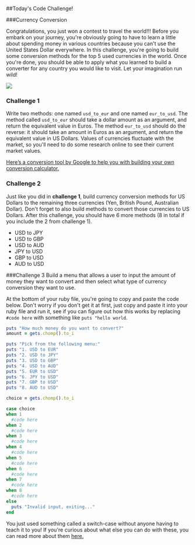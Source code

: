 ##Today's Code Challenge!

###Currency Conversion

Congratulations, you just won a contest to travel the world!!! Before you embark on your journey, you're obviously going to have to learn a little about spending money in various countries because you can't use the United States Dollar everywhere. In this challenge, you're going to build some conversion methods for the top 5 used currencies in the world. Once you're done, you should be able to apply what you learned to build a converter for any country you would like to visit. Let your imagination run wild!

![](https://s3.amazonaws.com/upperline/curriculum-assets/currency-top5.png)

### Challenge 1
Write two methods: one named `usd_to_eur` and one named `eur_to_usd`. The method called `usd_to_eur` should take a dollar amount as an argument, and return the equivalent value in Euros. The method `eur_to_usd` should do the reverse: it should take an amount in Euros as an argument, and return the equivalent value in US Dollars. Values of currencies fluctuate with the market, so you'll need to do some research online to see their current market values.

[Here’s a conversion tool by Google to help you with building your own conversion calculator.](https://www.google.com/finance/converter)


### Challenge 2
Just like you did in **challenge 1**, build currency conversion methods for US Dollars to the remaining three currencies (Yen, British Pound, Australian Dollar). Don't forget to also build methods to convert those currencies to US Dollars. After this challenge, you should have 6 more methods (8 in total if you include the 2 from challenge 1).

* USD to JPY  
* USD to GBP  
* USD to AUD  
* JPY to USD
* GBP to USD
* AUD to USD

###Challenge 3
Build a menu that allows a user to input the amount of money they want to convert and then select what type of currency conversion they want to use. 

At the bottom of your ruby file, you're going to copy and paste the code below. Don't worry if you don't get it at first, just copy and paste it into your ruby file and run it, see if you can figure out how this works by replacing `#code here` with something like `puts "hello world`.   

```ruby
puts "How much money do you want to convert?"
amount = gets.chomp().to_i

puts "Pick from the following menu:"
puts "1. USD to EUR"
puts "2. USD to JPY"
puts "3. USD to GBP"
puts "4. USD to AUD"
puts "5. EUR to USD"
puts "6. JPY to USD"
puts "7. GBP to USD"
puts "8. AUD to USD"

choice = gets.chomp().to_i

case choice
when 1
  #code here
when 2
  #code here
when 3
  #code here
when 4
  #code here
when 5
  #code here
when 6
  #code here
when 7
  #code here
when 8
  #code here
else
  puts "Invalid input, exiting..."
end

```

You just used something called a switch-case without anyone having to teach it to you! If you're curious about what else you can do with these, you can read more about them [here.](http://ruby-doc.org/docs/keywords/1.9/Object.html#method-i-case)
